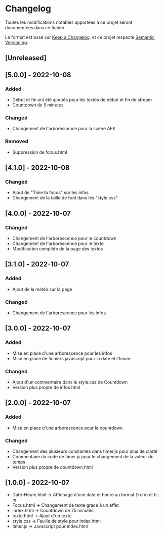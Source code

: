 # Changelog
Toutes les modifications notables apportées à ce projet seront documentées dans ce fichier.

Le format est basé sur [Keep a Changelog](https://keepachangelog.com/en/1.0.0/),
et ce projet respecte [Semantic Versioning](https://semver.org/spec/v2.0.0.html).

## [Unreleased]

## [5.0.0] - 2022-10-08
### Added
- Début et fin ont été ajoutés pour les textes de début et fin de stream
- Countdown de 5 minutes
  
### Changed
- Changement de l'arborescence pour la scène AFK

### Removed
- Suppression de focus.html

## [4.1.0] - 2022-10-08
### Changed
- Ajout de "Time to focus" sur les infos
- Changement de la taille de font dans les "style.css"

## [4.0.0] - 2022-10-07
### Changed
- Changement de l'arborescence pour le countdown
- Changement de l'arborescence pour le texte
- Modification complète de la page des textes

## [3.1.0] - 2022-10-07
### Added
- Ajout de la météo sur la page

### Changed
- Changement de l'arborescence pour les infos

## [3.0.0] - 2022-10-07
### Added
- Mise en place d'une arborescence pour les infos
- Mise en place de fichiers javascript pour la date et l'heure

### Changed
- Ajout d'un commentaire dans le style.css de Countdown
- Version plus propre de infos.html

## [2.0.0] - 2022-10-07
### Added
- Mise en place d'une arborescence pour le countdown

### Changed
- Changement des plusieurs constantes dans timer.js pour plus de clarté
- Commentaire du code de timer.js pour le changement de la valeur du temps
- Version plus propre de countdown.html

## [1.0.0] - 2022-10-07

- Date-Heure.html -> Affichage d'une date et heure au format D d m et h : m
- Focus.html -> Changement de texte grace à un effet
- index.html -> Countdown de 75 minutes
- texte.html -> Ajout d'un texte
- style.css -> Feuille de style pour index.html
- timer.js -> Javascript pour index.html
